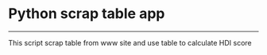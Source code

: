# Python scrap table app
----

This script scrap table from www site and use table to calculate HDI score
